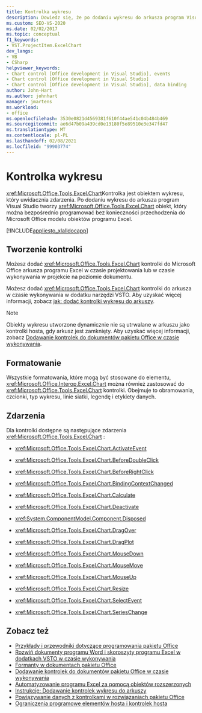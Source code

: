 ```yaml
---
title: Kontrolka wykresu
description: Dowiedz się, że po dodaniu wykresu do arkusza program Visual Studio tworzy obiekt wykresu, który można bezpośrednio obsłużyć.
ms.custom: SEO-VS-2020
ms.date: 02/02/2017
ms.topic: conceptual
f1_keywords:
- VST.ProjectItem.ExcelChart
dev_langs:
- VB
- CSharp
helpviewer_keywords:
- Chart control [Office development in Visual Studio], events
- Chart control [Office development in Visual Studio]
- Chart control [Office development in Visual Studio], data binding
author: John-Hart
ms.author: johnhart
manager: jmartens
ms.workload:
- office
ms.openlocfilehash: 3530e0821d4569381f610f44ae541c04b484b469
ms.sourcegitcommit: ae6d47b09a439cd0e13180f5e89510e3e347fd47
ms.translationtype: MT
ms.contentlocale: pl-PL
ms.lasthandoff: 02/08/2021
ms.locfileid: "99903774"
---
```

# <a name="chart-control"></a>Kontrolka wykresu
  <xref:Microsoft.Office.Tools.Excel.Chart>Kontrolka jest obiektem wykresu, który uwidacznia zdarzenia. Po dodaniu wykresu do arkusza program Visual Studio tworzy <xref:Microsoft.Office.Tools.Excel.Chart> obiekt, który można bezpośrednio programować bez konieczności przechodzenia do Microsoft Office modelu obiektów programu Excel.

 [!INCLUDE[appliesto_xlalldocapp](../vsto/includes/appliesto-xlalldocapp-md.md)]

## <a name="create-the-control"></a>Tworzenie kontrolki
 Możesz dodać <xref:Microsoft.Office.Tools.Excel.Chart> kontrolki do Microsoft Office arkusza programu Excel w czasie projektowania lub w czasie wykonywania w projekcie na poziomie dokumentu.

 Możesz dodać <xref:Microsoft.Office.Tools.Excel.Chart> kontrolki do arkusza w czasie wykonywania w dodatku narzędzi VSTO. Aby uzyskać więcej informacji, zobacz [jak: dodać kontrolki wykresu do arkuszy](../vsto/how-to-add-chart-controls-to-worksheets.md).

> [!NOTE]
> Obiekty wykresu utworzone dynamicznie nie są utrwalane w arkuszu jako kontrolki hosta, gdy arkusz jest zamknięty. Aby uzyskać więcej informacji, zobacz [Dodawanie kontrolek do dokumentów pakietu Office w czasie wykonywania](../vsto/adding-controls-to-office-documents-at-run-time.md).

## <a name="formatting"></a>Formatowanie
 Wszystkie formatowania, które mogą być stosowane do elementu, <xref:Microsoft.Office.Interop.Excel.Chart> można również zastosować do <xref:Microsoft.Office.Tools.Excel.Chart> kontrolki. Obejmuje to obramowania, czcionki, typ wykresu, linie siatki, legendę i etykiety danych.

## <a name="events"></a>Zdarzenia
 Dla kontrolki dostępne są następujące zdarzenia <xref:Microsoft.Office.Tools.Excel.Chart> :

- <xref:Microsoft.Office.Tools.Excel.Chart.ActivateEvent>

- <xref:Microsoft.Office.Tools.Excel.Chart.BeforeDoubleClick>

- <xref:Microsoft.Office.Tools.Excel.Chart.BeforeRightClick>

- <xref:Microsoft.Office.Tools.Excel.Chart.BindingContextChanged>

- <xref:Microsoft.Office.Tools.Excel.Chart.Calculate>

- <xref:Microsoft.Office.Tools.Excel.Chart.Deactivate>

- <xref:System.ComponentModel.Component.Disposed>

- <xref:Microsoft.Office.Tools.Excel.Chart.DragOver>

- <xref:Microsoft.Office.Tools.Excel.Chart.DragPlot>

- <xref:Microsoft.Office.Tools.Excel.Chart.MouseDown>

- <xref:Microsoft.Office.Tools.Excel.Chart.MouseMove>

- <xref:Microsoft.Office.Tools.Excel.Chart.MouseUp>

- <xref:Microsoft.Office.Tools.Excel.Chart.Resize>

- <xref:Microsoft.Office.Tools.Excel.Chart.SelectEvent>

- <xref:Microsoft.Office.Tools.Excel.Chart.SeriesChange>

## <a name="see-also"></a>Zobacz też
- [Przykłady i przewodniki dotyczące programowania pakietu Office](../vsto/office-development-samples-and-walkthroughs.md)
- [Rozwiń dokumenty programu Word i skoroszyty programu Excel w dodatkach VSTO w czasie wykonywania](../vsto/extending-word-documents-and-excel-workbooks-in-vsto-add-ins-at-run-time.md)
- [Formanty w dokumentach pakietu Office](../vsto/controls-on-office-documents.md)
- [Dodawanie kontrolek do dokumentów pakietu Office w czasie wykonywania](../vsto/adding-controls-to-office-documents-at-run-time.md)
- [Automatyzowanie programu Excel za pomocą obiektów rozszerzonych](../vsto/automating-excel-by-using-extended-objects.md)
- [Instrukcje: Dodawanie kontrolek wykresu do arkuszy](../vsto/how-to-add-chart-controls-to-worksheets.md)
- [Powiązywanie danych z kontrolkami w rozwiązaniach pakietu Office](../vsto/binding-data-to-controls-in-office-solutions.md)
- [Ograniczenia programowe elementów hosta i kontrolek hosta](../vsto/programmatic-limitations-of-host-items-and-host-controls.md)
